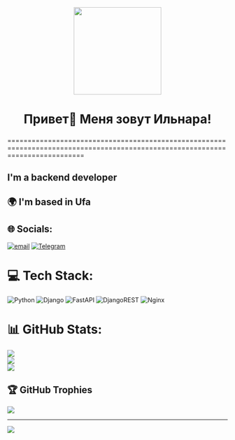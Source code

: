 <div id="header" align="center">
  <img src="[https://media.giphy.com/media/M9gbBd9nbDrOTu1Mqx/giphy.gif](https://media4.giphy.com/media/v1.Y2lkPTc5MGI3NjExbW5hdHN5dW1raHlmMXUwaHI5NHJzczMyZjloeXp0Y2o0YmNobTE0aiZlcD12MV9pbnRlcm5hbF9naWZfYnlfaWQmY3Q9Zw/DN0VIGdNuIhGpO1TQP/giphy.gif)" width="200"/>
</div>

###

<h1 align="center">Привет👋 Меня зовут Ильнара!</h1>

###
===============================================================================================================================

I'm a backend developer
-----------------------

## 🌍  I'm based in Ufa

## 🌐 Socials:
[![email](https://img.shields.io/badge/Email-D14836?logo=gmail&logoColor=white)](mailto:ilnara.lokteva@bk.ru)
[![Telegram](https://img.shields.io/badge/Telegram-@ilnaraal-2CA5E0?style=for-the-badge&logo=telegram&logoColor=white)](https://t.me/ilnaraal)

# 💻 Tech Stack:
![Python](https://img.shields.io/badge/python-3670A0?style=for-the-badge&logo=python&logoColor=ffdd54) ![Django](https://img.shields.io/badge/django-%23092E20.svg?style=for-the-badge&logo=django&logoColor=white) ![FastAPI](https://img.shields.io/badge/FastAPI-005571?style=for-the-badge&logo=fastapi) ![DjangoREST](https://img.shields.io/badge/DJANGO-REST-ff1709?style=for-the-badge&logo=django&logoColor=white&color=ff1709&labelColor=gray) ![Nginx](https://img.shields.io/badge/nginx-%23009639.svg?style=for-the-badge&logo=nginx&logoColor=white)
# 📊 GitHub Stats:
![](https://github-readme-stats.vercel.app/api?username=ilnaral&theme=tokyonight&hide_border=false&include_all_commits=false&count_private=false)<br/>
![](https://nirzak-streak-stats.vercel.app/?user=ilnaral&theme=tokyonight&hide_border=false)<br/>
![](https://github-readme-stats.vercel.app/api/top-langs/?username=ilnaral&theme=tokyonight&hide_border=false&include_all_commits=false&count_private=false&layout=compact)

## 🏆 GitHub Trophies
![](https://github-profile-trophy.vercel.app/?username=ilnaral&theme=tokyonight&no-frame=false&no-bg=true&margin-w=4)

---
[![](https://visitcount.itsvg.in/api?id=ilnaral&icon=7&color=0)](https://visitcount.itsvg.in)

<!-- Proudly created with GPRM ( https://gprm.itsvg.in ) -->
